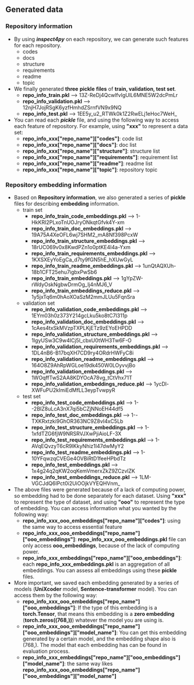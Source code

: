 ## Generated data

### Repository information
* By using _**inspect4py**_ on each repository, we can generate such features for each repository.
  * codes
  * docs
  * structure
  * requirements
  * readme
  * topic
* We finally generated **three** **pickle** **files** of **train, validation, test set**.
  * **repo_info_train.pkl** --> 13Z-ReDj4QcwlfvIgUlL6MNE5W2dcPmLr
  * **repo_info_validation.pkl** --> 12njH7JojRSgK6yzfHmhdZSrnfVN9x9NQ
  * **repo_info_test.pkl** --> 1EE5y_u2_RTWk0k1Z2RwELj1eHoc7WeH_
* You can read each _**pickle**_ file, and using the following way to access each feature of repository. For example, using **"xxx"** to represent a data set:
  * **repo_info_xxx["repo_name"]["codes"]**: code list
  * **repo_info_xxx["repo_name"]["docs"]**: doc list
  * **repo_info_xxx["repo_name"]["structure"]**: structure list
  * **repo_info_xxx["repo_name"]["requirements"]**: requirement list
  * **repo_info_xxx["repo_name"]["readme"]**: readme list
  * **repo_info_xxx["repo_name"]["topic"]**: repository topic

### Repository embedding information
* Based on **Repository information**, we also generated a series of **pickle** files for describing **embedding** information.
  * train set
    * **repo_info_train_code_embeddings.pkl** --> 1-HkKRI2PLxoTnUOJryONkqtGfvk4Y-xm
    * **repo_info_train_doc_embeddings.pkl** --> 19A75A4XeOFL6wj7SHM2_mA8Nf398PcxW
    * **repo_info_train_structure_embeddings.pkl** --> 18rUC069v0x8KwdPZn1o0ptKE4I4a-Yxm
    * **repo_info_train_requirements_embeddings.pkl** --> 1KXSXEyYoEgCa_d7ty9fGN5hE_hXUwGyL
    * **repo_info_train_readme_embeddings.pkl** --> 1unQtAQXUh-18b1CFT25ehu7igbxPwSb6
    * **repo_info_train_embeddings.pkl** --> 1gYpZW-rWdyOskNgbwDrmOg_Ij4nMJ6_V
    * **repo_info_train_embeddings_reduce.pkl** --> 1y5jxTq6m0hAoXOaSzM2mmJLUu5FqnSra
  * validation set
    * **repo_info_validation_code_embeddings.pkl** --> 1EYm03h0z373Y214gcLku5ko8tC7l311p
    * **repo_info_validation_doc_embeddings.pkl** --> 1cAes4txSkMVzpTXPLKjETz9zEYoEHPDD
    * **repo_info_validation_structure_embeddings.pkl** --> 1IgyUSw3C9w4ICj5l_cbxU0tWH3Tw6F-O
    * **repo_info_validation_requirements_embeddings.pkl** --> 1DL4nB6-B17bqXH7CD9ry4ORdrHWFyC8i
    * **repo_info_validation_readme_embeddings.pkl** --> 164O8Z9AhRpWGLoe19dk450W0LOyvvjBo
    * **repo_info_validation_embeddings.pkl** --> 1WOqffTwS2AA8KDYOcA78vg_tCtVhx71T
    * **repo_info_validation_embeddings_reduce.pkl** --> 1ycDl-XWFuPU2kImiEdMfLL3eypTvwpyR
  * test set
    * **repo_info_test_code_embeddings.pkl** --> 1--2BIZ8uLcA3nX7qi5bCZjNNoEH44df5
    * **repo_info_test_doc_embeddings.pkl** --> 1--TXKRxtzki9GhOR363NC9Z8vI4xC5Lb
    * **repo_info_test_structure_embeddings.pkl** --> 1-1xfdTZG6fjW9NRSRVJXwPjiAioLF-3X
    * **repo_info_test_requirements_embeddings.pkl** --> 1-AVqEQvzyT6cR9lKkyNhiz1I47dwMyY2
    * **repo_info_test_readme_embeddings.pkl** --> 1-10YFqwzqCVEGe4OVBiRtD1feeHPbdTz
    * **repo_info_test_embeddings.pkl** --> 1x4g24q2qKW2oqKemVmerxZkZ9ZCzvlZK
    * **repo_info_test_embeddings_reduce.pkl** --> 1LM-VGCJdQ6IPct0i2UiOOjkVYEQHVnm_
* The above files were generated because of a lack of computing power, so embedding had to be done separately for each dataset. Using **"xxx"** to represent the type of dataset, and using **"ooo"** to represent the type of embedding.
You can access information what you wanted by the following way:
  * **repo_info_xxx_ooo_embeddings["repo_name"]["codes"]**: using the same way to access essential feature
  * **repo_info_xxx_ooo_embeddings["repo_name"]["ooo_embeddings"]**: **repo_info_xxx_ooo_embeddings.pkl** file can only access **ooo_embeddings**, because of the lack of computing power.
  * **repo_info_xxx_embeddings["repo_name"]["ooo_embeddings"]**: each **repo_info_xxx_embeddings.pkl** is an aggregation of all embeddings. You can assess all embeddings using these **pickle** files.
* More important, we saved each embedding generated by a series of models (**UniXcoder** model, **Sentence-transformer** model). You can access them by the following way:
  * **repo_info_xxx_ooo_embeddings["repo_name"]["ooo_embeddings"]**: If the type of this embedding is a **torch.Tensor**, that means this embedding is a **zero embedding** (**torch.zeros((768,))**) whatever the model you are using is.
  * **repo_info_xxx_ooo_embeddings["repo_name"]["ooo_embeddings"]["model_name"]**: You can get this embedding generated by a certain model, and the embedding shape also is (768,). The model that each embedding has can be found in evaluation process.
  * **repo_info_xxx_embeddings["repo_name"]["ooo_embeddings"]["model_name"]**: the same way likes **repo_info_xxx_ooo_embeddings["repo_name"]["ooo_embeddings"]["model_name"]**